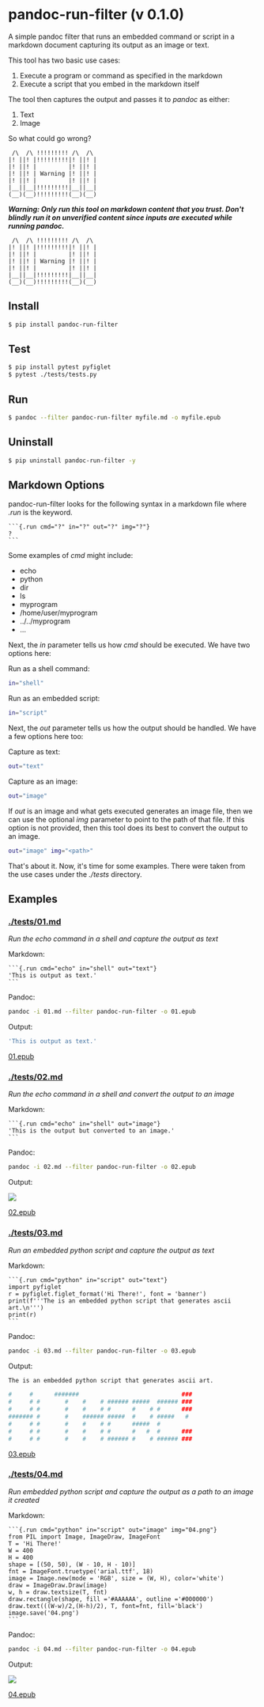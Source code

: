 # pandoc-run-filter (v 0.1.0)

A simple pandoc filter that runs an embedded command or script in a markdown document capturing its output as an image or text.

This tool has two basic use cases:

1. Execute a program or command as specified in the markdown
2. Execute a script that you embed in the markdown itself

The tool then captures the output and passes it to *pandoc* as either:

1. Text
2. Image

So what could go wrong?

```
 /\  /\ !!!!!!!!! /\  /\
|! ||! |!!!!!!!!!|! ||! |
|! ||! |         |! ||! |
|! ||! | Warning |! ||! |
|! ||! |         |! ||! |
|__||__|!!!!!!!!!|__||__|
(__)(__)!!!!!!!!!(__)(__)
```

***Warning: Only run this tool on markdown content that you trust. Don't blindly run it on unverified content since inputs are executed while running pandoc.***

```
 /\  /\ !!!!!!!!! /\  /\
|! ||! |!!!!!!!!!|! ||! |
|! ||! |         |! ||! |
|! ||! | Warning |! ||! |
|! ||! |         |! ||! |
|__||__|!!!!!!!!!|__||__|
(__)(__)!!!!!!!!!(__)(__)
```

## Install

```bash
$ pip install pandoc-run-filter
```

## Test

```bash
$ pip install pytest pyfiglet
$ pytest ./tests/tests.py
```

## Run

```bash
$ pandoc --filter pandoc-run-filter myfile.md -o myfile.epub
```

## Uninstall

```bash
$ pip uninstall pandoc-run-filter -y
```

## Markdown Options

pandoc-run-filter looks for the following syntax in a markdown file where *.run* is the keyword.

``````
```{.run cmd="?" in="?" out="?" img="?"}
?
```
``````

Some examples of *cmd* might include:

* echo
* python
* dir
* ls
* myprogram
* /home/user/myprogram
* ../../myprogram
* ...

Next, the *in* parameter tells us how *cmd* should be executed. We have two options here:

Run as a shell command:

```bash
in="shell"
```

Run as an embedded script:

```bash
in="script"
```

Next, the *out* parameter tells us how the output should be handled. We have a few options here too:

Capture as text:

```bash
out="text"
```

Capture as an image:

```bash
out="image"
```

If *out* is an image and what gets executed generates an image file, then we can use the optional *img* parameter to point to the path of that file. If this option is not provided, then this tool does its best to convert the output to an image.

```bash
out="image" img="<path>"
```

That's about it. Now, it's time for some examples. There were taken from the use cases under the *./tests* directory.


## Examples

### [./tests/01.md](./tests/01.md)

*Run the echo command in a shell and capture the output as text*

Markdown:

``````
```{.run cmd="echo" in="shell" out="text"}
'This is output as text.'
```
``````

Pandoc:

```bash
pandoc -i 01.md --filter pandoc-run-filter -o 01.epub
```

Output:

```bash
'This is output as text.'
```

[01.epub](./epubs/01.epub)


### [./tests/02.md](./tests/02.md)

*Run the echo command in a shell and convert the output to an image*

Markdown:

``````
```{.run cmd="echo" in="shell" out="image"}
'This is the output but converted to an image.'
```
``````

Pandoc:

```bash
pandoc -i 02.md --filter pandoc-run-filter -o 02.epub
```

Output:

![](./images/02.png)

[02.epub](./epubs/02.epub)


### [./tests/03.md](./tests/03.md)

*Run an embedded python script and capture the output as text*

Markdown:

``````
```{.run cmd="python" in="script" out="text"}
import pyfiglet
r = pyfiglet.figlet_format('Hi There!', font = 'banner')
print(f'''The is an embedded python script that generates ascii art.\n''')
print(r)
```
``````

Pandoc:

```bash
pandoc -i 03.md --filter pandoc-run-filter -o 03.epub
```

Output:

```bash
The is an embedded python script that generates ascii art.

#     #      #######                             ###
#     # #       #    #    # ###### #####  ###### ###
#     # #       #    #    # #      #    # #      ###
####### #       #    ###### #####  #    # #####   #
#     # #       #    #    # #      #####  #
#     # #       #    #    # #      #   #  #      ###
#     # #       #    #    # ###### #    # ###### ###

```

[03.epub](./epubs/03.epub)

### [./tests/04.md](./tests/04.md)

*Run embedded python script and capture the output as a path to an image it created*

Markdown:

``````
```{.run cmd="python" in="script" out="image" img="04.png"}
from PIL import Image, ImageDraw, ImageFont
T = 'Hi There!'
W = 400
H = 400
shape = [(50, 50), (W - 10, H - 10)]
fnt = ImageFont.truetype('arial.ttf', 18)
image = Image.new(mode = 'RGB', size = (W, H), color='white')
draw = ImageDraw.Draw(image)
w, h = draw.textsize(T, fnt)
draw.rectangle(shape, fill ='#AAAAAA', outline ='#000000')
draw.text(((W-w)/2,(H-h)/2), T, font=fnt, fill='black')
image.save('04.png')
```
``````

Pandoc:

```bash
pandoc -i 04.md --filter pandoc-run-filter -o 04.epub
```

Output:

![](./images/04.png)


[04.epub](./epubs/04.epub)
